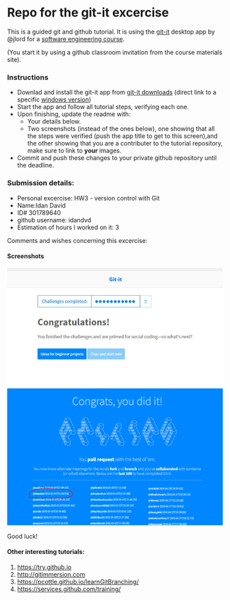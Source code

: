 # Repo for the git-it excercise

This is a guided git and github tutorial. It is using the [git-it] desktop app by @jlord for a [software engineering course].

(You start it by using a github classroom invitation from the course materials site).

### Instructions

- Downlad and install the git-it app from [git-it downloads] (direct link to a specific [windows version])
- Start the app and follow all tutorial steps, verifying each one.
- Upon finishing, update the readme with:
  - Your details below.
  - Two screenshots (instead of the ones below), one showing that all the steps were verified (push the app title to get to this screen),and the other showing that you are a contributer to the tutorial repository, make sure to link to **your** images.
 - Commit and push these changes to your private github repository until the deadline. 

### Submission details:

- Personal excercise: HW3 - version control with Git
- Name:Idan David
- ID# 301789640
- github username: idandvd
- Estimation of hours I worked on it: 3

Comments and wishes concerning this excercise:


#### Screenshots
![Status](https://github.com/idandvd/git-it-tutorial/blob/patch-1/git-it-status.JPG)
![Contributor](https://github.com/idandvd/git-it-tutorial/blob/patch-1/git-it-contributor.PNG)

Good luck!


#### Other interesting tutorials:

1. https://try.github.io
1. http://gitimmersion.com
1. https://pcottle.github.io/learnGitBranching/
1. https://services.github.com/training/


<!-- Links -->
[software engineering course]: https://github.com/jce-il/se-class/wiki
[git-it]: https://github.com/jlord/git-it-electron
[git-it downloads]: https://github.com/jlord/git-it-electron/releases
[windows version]: https://github.com/jlord/git-it-electron/releases/download/4.3.3/Git-it-Win-ia32.zip
